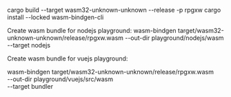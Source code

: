 cargo build --target wasm32-unknown-unknown --release -p rpgxw 
cargo install --locked wasm-bindgen-cli

Create wasm bundle for nodejs playground:
wasm-bindgen target/wasm32-unknown-unknown/release/rpgxw.wasm --out-dir playground/nodejs/wasm --target nodejs

Create wasm bundle for vuejs playground:

wasm-bindgen target/wasm32-unknown-unknown/release/rpgxw.wasm \
  --out-dir playground/vuejs/src/wasm \
  --target bundler
